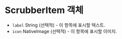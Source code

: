 # ScrubberItem 객체

* `label` String (선택적) - 이 항목에 표시할 텍스트.
* `icon` NativeImage (선택적) - 이 항목에 표시할 이미지.

